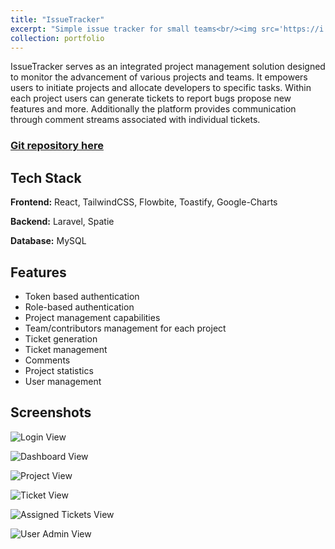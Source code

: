 ```yaml
---
title: "IssueTracker"
excerpt: "Simple issue tracker for small teams<br/><img src='https://i.imgur.com/RG2m8gS.png' style='width:650px;'>"
collection: portfolio
---
```


IssueTracker serves as an integrated project management solution designed to monitor the advancement of various projects and teams. It empowers users to initiate projects and allocate developers to specific tasks. Within each project users can generate tickets to report bugs propose new features and more. Additionally the platform provides communication through comment streams associated with individual tickets.

### [Git repository here](https://github.com/FilipeDevs/issueTracker)

## Tech Stack

**Frontend:** React, TailwindCSS, Flowbite, Toastify, Google-Charts

**Backend:** Laravel, Spatie

**Database:** MySQL

## Features

- Token based authentication
- Role-based authentication
- Project management capabilities
- Team/contributors management for each project
- Ticket generation
- Ticket management
- Comments
- Project statistics
- User management

## Screenshots

![Login View](https://i.imgur.com/n29W7JT.png)

![Dashboard View](https://i.imgur.com/WJDvzdv.png)

![Project View](https://i.imgur.com/RG2m8gS.png)

![Ticket View](https://i.imgur.com/zE4P6K7.png)

![Assigned Tickets View](https://i.imgur.com/SXnN9V0.png)

![User Admin View](https://i.imgur.com/1iaR04l.png)
